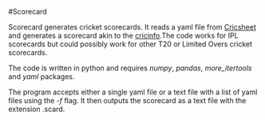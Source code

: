 #Scorecard

Scorecard generates cricket scorecards. It reads a yaml file from [Cricsheet](www.google.com) and generates a scorecard akin to the [cricinfo](http://www.espncricinfo.com/).The code works for IPL scorecards but could possibly work for other T20 or Limited Overs cricket scorecards.

The code is written in python and requires <i>numpy</i>, <i>pandas</i>, <i>more_itertools</i> and <i>yaml</i> packages.

The program accepts either a single yaml file or a text file with a list of yaml files using the <i>-f</i> flag. It then outputs the scorecard as a text file with the extension .scard.